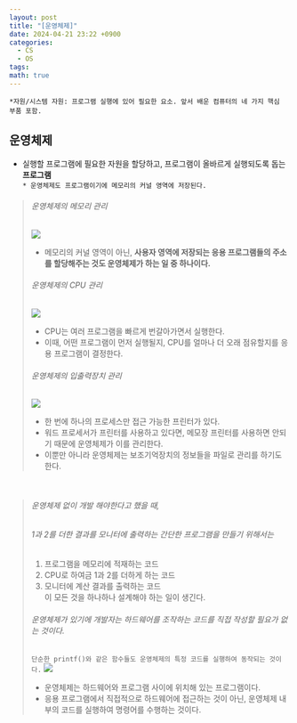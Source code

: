 ```yaml
---
layout: post
title: "[운영체제]"
date: 2024-04-21 23:22 +0900
categories:
  - CS
  - OS
tags: 
math: true
---
```

`*자원/시스템 자원: 프로그램 실행에 있어 필요한 요소. 앞서 배운 컴퓨터의 네 가지 핵심 부품 포함.`
## 운영체제
- 실행할 프로그램에 필요한 자원을 할당하고, 프로그램이 올바르게 실행되도록 돕는 **프로그램**<br/>
`* 운영체제도 프로그램이기에 메모리의 커널 영역에 저장된다.`<br/>

>###### 운영체제의 메모리 관리
>![](https://i.imgur.com/62zCFXN.png)
>- 메모리의 커널 영역이 아닌, **사용자 영역에 저장되는 응용 프로그램들의 주소를 할당해주는 것도 운영체제가 하는 일 중 하나이다.**
>###### 운영체제의 CPU 관리
>![](https://i.imgur.com/nNv5S90.png)
>- CPU는 여러 프로그램을 빠르게 번갈아가면서 실행한다.
>- 이때, 어떤 프로그램이  먼저 실행될지, CPU를 얼마나 더 오래 점유할지를 응용 프로그램이 결정한다.
>###### 운영체제의 입출력장치 관리
>![](https://i.imgur.com/PjEQf22.png)
>- 한 번에 하나의 프로세스만 접근 가능한 프린터가 있다.
>- 워드 프로세서가 프린터를 사용하고 있다면, 메모장 프린터를 사용하면 안되기 때문에 운영체제가 이를 관리한다.
>- 이뿐만 아니라 운영체제는 보조기억장치의 정보들을 파일로 관리를 하기도 한다.

<br/>

>###### 운영체제 없이 개발 해야한다고 했을 때,
>###### 1과 2를 더한 결과를 모니터에 출력하는 간단한 프로그램을 만들기 위해서는
>1. 프로그램을 메모리에 적재하는 코드
>2. CPU로 하여금 1과 2를 더하게 하는 코드
>3. 모니터에 계산 결과를 출력하는 코드<br/>
>이 모든 것을 하나하나 설계해야 하는 일이 생긴다.
>###### 운영체제가 있기에 개발자는 하드웨어를 조작하는 코드를 직접 작성할 필요가 없는 것이다.<br/>
>`단순한 printf()와 같은 함수들도 운영체제의 특정 코드를 실행하여 동작되는 것이다.`
>![](https://i.imgur.com/3rHrWJ7.png)
>- 운영체제는 하드웨어와 프로그램 사이에 위치해 있는 프로그램이다.
>- 응용 프로그램에서 직접적으로 하드웨어에 접근하는 것이 아닌, 운영체제 내부의 코드를 실행하여 명령어를 수행하는 것이다.

 